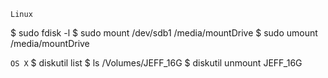 ` Linux `

$ sudo fdisk -l
$ sudo mount /dev/sdb1 /media/mountDrive
$ sudo umount /media/mountDrive


` OS X `
$ diskutil list
$ ls /Volumes/JEFF_16G
$ diskutil unmount JEFF_16G


